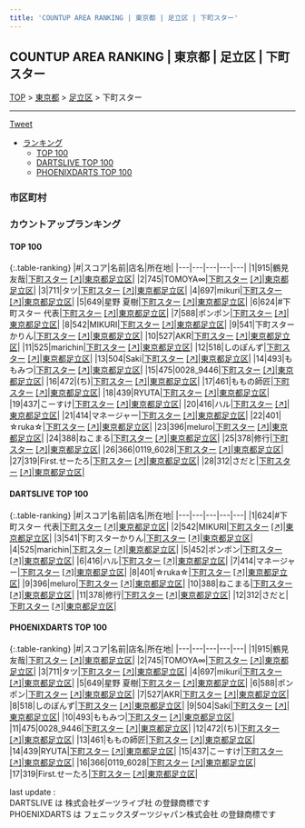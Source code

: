 ```yaml
---
title: 'COUNTUP AREA RANKING | 東京都 | 足立区 | 下町スター'
---
```

## COUNTUP AREA RANKING | 東京都 | 足立区 | 下町スター

[TOP](/darts/rank/) > [東京都](/darts/rank/東京都/) > [足立区](/darts/rank/東京都/足立区/) > 下町スター

___

<a href="https://twitter.com/share?ref_src=twsrc%5Etfw" data-text="COUNTUP AREA RANKING | 東京都足立区下町スター" class="twitter-share-button" data-hashtags="DARTSLIVE,PHOENIXDARTS,darts,ダーツ" data-show-count="false">Tweet</a>

* [ランキング](#カウントアップランキング)
    * [TOP 100](#top-100)
    * [DARTSLIVE TOP 100](#dartslive-top-100)
    * [PHOENIXDARTS TOP 100](#phoenixdarts-top-100)

### 市区町村

<ul>

</ul>

### カウントアップランキング

#### TOP 100



{:.table-ranking}
|#|スコア|名前|店名|所在地|
|---|---|---|---|---|
|1|915|<span class="rank-name-pd"><span class="pro-icon-pd"></span>鶴見 友哉</span>|<a href="/darts/rank/shops/91965.html">下町スター</a> <a href="https://vs.phoenixdarts.com/jp/shop/shopDetailInfo/s_91965?s_seq=91965">[↗]</a>|<a href="/darts/rank/東京都/足立区">東京都足立区</a>|
|2|745|<span class="rank-name-pd">TOMOYA∞</span>|<a href="/darts/rank/shops/91965.html">下町スター</a> <a href="https://vs.phoenixdarts.com/jp/shop/shopDetailInfo/s_91965?s_seq=91965">[↗]</a>|<a href="/darts/rank/東京都/足立区">東京都足立区</a>|
|3|711|<span class="rank-name-pd">タツ</span>|<a href="/darts/rank/shops/91965.html">下町スター</a> <a href="https://vs.phoenixdarts.com/jp/shop/shopDetailInfo/s_91965?s_seq=91965">[↗]</a>|<a href="/darts/rank/東京都/足立区">東京都足立区</a>|
|4|697|<span class="rank-name-pd">mikuri</span>|<a href="/darts/rank/shops/91965.html">下町スター</a> <a href="https://vs.phoenixdarts.com/jp/shop/shopDetailInfo/s_91965?s_seq=91965">[↗]</a>|<a href="/darts/rank/東京都/足立区">東京都足立区</a>|
|5|649|<span class="rank-name-pd"><span class="pro-icon-pd"></span>星野 夏樹</span>|<a href="/darts/rank/shops/91965.html">下町スター</a> <a href="https://vs.phoenixdarts.com/jp/shop/shopDetailInfo/s_91965?s_seq=91965">[↗]</a>|<a href="/darts/rank/東京都/足立区">東京都足立区</a>|
|6|624|<span class="rank-name-dl">#下町スター 代表</span>|<a href="/darts/rank/shops/047f9e89eab3a3590d9b047a20a7ba1e.html">下町スター</a> <a href="https://search.dartslive.com/jp/shop/047f9e89eab3a3590d9b047a20a7ba1e">[↗]</a>|<a href="/darts/rank/東京都/足立区">東京都足立区</a>|
|7|588|<span class="rank-name-pd">ポンポン</span>|<a href="/darts/rank/shops/91965.html">下町スター</a> <a href="https://vs.phoenixdarts.com/jp/shop/shopDetailInfo/s_91965?s_seq=91965">[↗]</a>|<a href="/darts/rank/東京都/足立区">東京都足立区</a>|
|8|542|<span class="rank-name-dl">MIKURI</span>|<a href="/darts/rank/shops/047f9e89eab3a3590d9b047a20a7ba1e.html">下町スター</a> <a href="https://search.dartslive.com/jp/shop/047f9e89eab3a3590d9b047a20a7ba1e">[↗]</a>|<a href="/darts/rank/東京都/足立区">東京都足立区</a>|
|9|541|<span class="rank-name-dl">下町スターかりん</span>|<a href="/darts/rank/shops/047f9e89eab3a3590d9b047a20a7ba1e.html">下町スター</a> <a href="https://search.dartslive.com/jp/shop/047f9e89eab3a3590d9b047a20a7ba1e">[↗]</a>|<a href="/darts/rank/東京都/足立区">東京都足立区</a>|
|10|527|<span class="rank-name-pd">AKR</span>|<a href="/darts/rank/shops/91965.html">下町スター</a> <a href="https://vs.phoenixdarts.com/jp/shop/shopDetailInfo/s_91965?s_seq=91965">[↗]</a>|<a href="/darts/rank/東京都/足立区">東京都足立区</a>|
|11|525|<span class="rank-name-dl">marichin</span>|<a href="/darts/rank/shops/047f9e89eab3a3590d9b047a20a7ba1e.html">下町スター</a> <a href="https://search.dartslive.com/jp/shop/047f9e89eab3a3590d9b047a20a7ba1e">[↗]</a>|<a href="/darts/rank/東京都/足立区">東京都足立区</a>|
|12|518|<span class="rank-name-pd">しのぽんず</span>|<a href="/darts/rank/shops/91965.html">下町スター</a> <a href="https://vs.phoenixdarts.com/jp/shop/shopDetailInfo/s_91965?s_seq=91965">[↗]</a>|<a href="/darts/rank/東京都/足立区">東京都足立区</a>|
|13|504|<span class="rank-name-pd">Saki</span>|<a href="/darts/rank/shops/91965.html">下町スター</a> <a href="https://vs.phoenixdarts.com/jp/shop/shopDetailInfo/s_91965?s_seq=91965">[↗]</a>|<a href="/darts/rank/東京都/足立区">東京都足立区</a>|
|14|493|<span class="rank-name-pd">ももみつ</span>|<a href="/darts/rank/shops/91965.html">下町スター</a> <a href="https://vs.phoenixdarts.com/jp/shop/shopDetailInfo/s_91965?s_seq=91965">[↗]</a>|<a href="/darts/rank/東京都/足立区">東京都足立区</a>|
|15|475|<span class="rank-name-pd">0028_9446</span>|<a href="/darts/rank/shops/91965.html">下町スター</a> <a href="https://vs.phoenixdarts.com/jp/shop/shopDetailInfo/s_91965?s_seq=91965">[↗]</a>|<a href="/darts/rank/東京都/足立区">東京都足立区</a>|
|16|472|<span class="rank-name-pd">(ち)</span>|<a href="/darts/rank/shops/91965.html">下町スター</a> <a href="https://vs.phoenixdarts.com/jp/shop/shopDetailInfo/s_91965?s_seq=91965">[↗]</a>|<a href="/darts/rank/東京都/足立区">東京都足立区</a>|
|17|461|<span class="rank-name-pd">ももの師匠</span>|<a href="/darts/rank/shops/91965.html">下町スター</a> <a href="https://vs.phoenixdarts.com/jp/shop/shopDetailInfo/s_91965?s_seq=91965">[↗]</a>|<a href="/darts/rank/東京都/足立区">東京都足立区</a>|
|18|439|<span class="rank-name-pd">RYUTA</span>|<a href="/darts/rank/shops/91965.html">下町スター</a> <a href="https://vs.phoenixdarts.com/jp/shop/shopDetailInfo/s_91965?s_seq=91965">[↗]</a>|<a href="/darts/rank/東京都/足立区">東京都足立区</a>|
|19|437|<span class="rank-name-pd">こーすけ</span>|<a href="/darts/rank/shops/91965.html">下町スター</a> <a href="https://vs.phoenixdarts.com/jp/shop/shopDetailInfo/s_91965?s_seq=91965">[↗]</a>|<a href="/darts/rank/東京都/足立区">東京都足立区</a>|
|20|416|<span class="rank-name-dl">ハル</span>|<a href="/darts/rank/shops/047f9e89eab3a3590d9b047a20a7ba1e.html">下町スター</a> <a href="https://search.dartslive.com/jp/shop/047f9e89eab3a3590d9b047a20a7ba1e">[↗]</a>|<a href="/darts/rank/東京都/足立区">東京都足立区</a>|
|21|414|<span class="rank-name-dl">マネージャー</span>|<a href="/darts/rank/shops/047f9e89eab3a3590d9b047a20a7ba1e.html">下町スター</a> <a href="https://search.dartslive.com/jp/shop/047f9e89eab3a3590d9b047a20a7ba1e">[↗]</a>|<a href="/darts/rank/東京都/足立区">東京都足立区</a>|
|22|401|<span class="rank-name-dl">☆ruka☆</span>|<a href="/darts/rank/shops/047f9e89eab3a3590d9b047a20a7ba1e.html">下町スター</a> <a href="https://search.dartslive.com/jp/shop/047f9e89eab3a3590d9b047a20a7ba1e">[↗]</a>|<a href="/darts/rank/東京都/足立区">東京都足立区</a>|
|23|396|<span class="rank-name-dl">meluro</span>|<a href="/darts/rank/shops/047f9e89eab3a3590d9b047a20a7ba1e.html">下町スター</a> <a href="https://search.dartslive.com/jp/shop/047f9e89eab3a3590d9b047a20a7ba1e">[↗]</a>|<a href="/darts/rank/東京都/足立区">東京都足立区</a>|
|24|388|<span class="rank-name-dl">ねこまる</span>|<a href="/darts/rank/shops/047f9e89eab3a3590d9b047a20a7ba1e.html">下町スター</a> <a href="https://search.dartslive.com/jp/shop/047f9e89eab3a3590d9b047a20a7ba1e">[↗]</a>|<a href="/darts/rank/東京都/足立区">東京都足立区</a>|
|25|378|<span class="rank-name-dl">修行</span>|<a href="/darts/rank/shops/047f9e89eab3a3590d9b047a20a7ba1e.html">下町スター</a> <a href="https://search.dartslive.com/jp/shop/047f9e89eab3a3590d9b047a20a7ba1e">[↗]</a>|<a href="/darts/rank/東京都/足立区">東京都足立区</a>|
|26|366|<span class="rank-name-pd">0119_6028</span>|<a href="/darts/rank/shops/91965.html">下町スター</a> <a href="https://vs.phoenixdarts.com/jp/shop/shopDetailInfo/s_91965?s_seq=91965">[↗]</a>|<a href="/darts/rank/東京都/足立区">東京都足立区</a>|
|27|319|<span class="rank-name-pd">First.せーたろ</span>|<a href="/darts/rank/shops/91965.html">下町スター</a> <a href="https://vs.phoenixdarts.com/jp/shop/shopDetailInfo/s_91965?s_seq=91965">[↗]</a>|<a href="/darts/rank/東京都/足立区">東京都足立区</a>|
|28|312|<span class="rank-name-dl">さだと</span>|<a href="/darts/rank/shops/047f9e89eab3a3590d9b047a20a7ba1e.html">下町スター</a> <a href="https://search.dartslive.com/jp/shop/047f9e89eab3a3590d9b047a20a7ba1e">[↗]</a>|<a href="/darts/rank/東京都/足立区">東京都足立区</a>|


#### DARTSLIVE TOP 100



{:.table-ranking}
|#|スコア|名前|店名|所在地|
|---|---|---|---|---|
|1|624|<span class="rank-name-dl">#下町スター 代表</span>|<a href="/darts/rank/shops/047f9e89eab3a3590d9b047a20a7ba1e.html">下町スター</a> <a href="https://search.dartslive.com/jp/shop/047f9e89eab3a3590d9b047a20a7ba1e">[↗]</a>|<a href="/darts/rank/東京都/足立区">東京都足立区</a>|
|2|542|<span class="rank-name-dl">MIKURI</span>|<a href="/darts/rank/shops/047f9e89eab3a3590d9b047a20a7ba1e.html">下町スター</a> <a href="https://search.dartslive.com/jp/shop/047f9e89eab3a3590d9b047a20a7ba1e">[↗]</a>|<a href="/darts/rank/東京都/足立区">東京都足立区</a>|
|3|541|<span class="rank-name-dl">下町スターかりん</span>|<a href="/darts/rank/shops/047f9e89eab3a3590d9b047a20a7ba1e.html">下町スター</a> <a href="https://search.dartslive.com/jp/shop/047f9e89eab3a3590d9b047a20a7ba1e">[↗]</a>|<a href="/darts/rank/東京都/足立区">東京都足立区</a>|
|4|525|<span class="rank-name-dl">marichin</span>|<a href="/darts/rank/shops/047f9e89eab3a3590d9b047a20a7ba1e.html">下町スター</a> <a href="https://search.dartslive.com/jp/shop/047f9e89eab3a3590d9b047a20a7ba1e">[↗]</a>|<a href="/darts/rank/東京都/足立区">東京都足立区</a>|
|5|452|<span class="rank-name-dl">ポンポン</span>|<a href="/darts/rank/shops/047f9e89eab3a3590d9b047a20a7ba1e.html">下町スター</a> <a href="https://search.dartslive.com/jp/shop/047f9e89eab3a3590d9b047a20a7ba1e">[↗]</a>|<a href="/darts/rank/東京都/足立区">東京都足立区</a>|
|6|416|<span class="rank-name-dl">ハル</span>|<a href="/darts/rank/shops/047f9e89eab3a3590d9b047a20a7ba1e.html">下町スター</a> <a href="https://search.dartslive.com/jp/shop/047f9e89eab3a3590d9b047a20a7ba1e">[↗]</a>|<a href="/darts/rank/東京都/足立区">東京都足立区</a>|
|7|414|<span class="rank-name-dl">マネージャー</span>|<a href="/darts/rank/shops/047f9e89eab3a3590d9b047a20a7ba1e.html">下町スター</a> <a href="https://search.dartslive.com/jp/shop/047f9e89eab3a3590d9b047a20a7ba1e">[↗]</a>|<a href="/darts/rank/東京都/足立区">東京都足立区</a>|
|8|401|<span class="rank-name-dl">☆ruka☆</span>|<a href="/darts/rank/shops/047f9e89eab3a3590d9b047a20a7ba1e.html">下町スター</a> <a href="https://search.dartslive.com/jp/shop/047f9e89eab3a3590d9b047a20a7ba1e">[↗]</a>|<a href="/darts/rank/東京都/足立区">東京都足立区</a>|
|9|396|<span class="rank-name-dl">meluro</span>|<a href="/darts/rank/shops/047f9e89eab3a3590d9b047a20a7ba1e.html">下町スター</a> <a href="https://search.dartslive.com/jp/shop/047f9e89eab3a3590d9b047a20a7ba1e">[↗]</a>|<a href="/darts/rank/東京都/足立区">東京都足立区</a>|
|10|388|<span class="rank-name-dl">ねこまる</span>|<a href="/darts/rank/shops/047f9e89eab3a3590d9b047a20a7ba1e.html">下町スター</a> <a href="https://search.dartslive.com/jp/shop/047f9e89eab3a3590d9b047a20a7ba1e">[↗]</a>|<a href="/darts/rank/東京都/足立区">東京都足立区</a>|
|11|378|<span class="rank-name-dl">修行</span>|<a href="/darts/rank/shops/047f9e89eab3a3590d9b047a20a7ba1e.html">下町スター</a> <a href="https://search.dartslive.com/jp/shop/047f9e89eab3a3590d9b047a20a7ba1e">[↗]</a>|<a href="/darts/rank/東京都/足立区">東京都足立区</a>|
|12|312|<span class="rank-name-dl">さだと</span>|<a href="/darts/rank/shops/047f9e89eab3a3590d9b047a20a7ba1e.html">下町スター</a> <a href="https://search.dartslive.com/jp/shop/047f9e89eab3a3590d9b047a20a7ba1e">[↗]</a>|<a href="/darts/rank/東京都/足立区">東京都足立区</a>|


#### PHOENIXDARTS TOP 100



{:.table-ranking}
|#|スコア|名前|店名|所在地|
|---|---|---|---|---|
|1|915|<span class="rank-name-pd"><span class="pro-icon-pd"></span>鶴見 友哉</span>|<a href="/darts/rank/shops/91965.html">下町スター</a> <a href="https://vs.phoenixdarts.com/jp/shop/shopDetailInfo/s_91965?s_seq=91965">[↗]</a>|<a href="/darts/rank/東京都/足立区">東京都足立区</a>|
|2|745|<span class="rank-name-pd">TOMOYA∞</span>|<a href="/darts/rank/shops/91965.html">下町スター</a> <a href="https://vs.phoenixdarts.com/jp/shop/shopDetailInfo/s_91965?s_seq=91965">[↗]</a>|<a href="/darts/rank/東京都/足立区">東京都足立区</a>|
|3|711|<span class="rank-name-pd">タツ</span>|<a href="/darts/rank/shops/91965.html">下町スター</a> <a href="https://vs.phoenixdarts.com/jp/shop/shopDetailInfo/s_91965?s_seq=91965">[↗]</a>|<a href="/darts/rank/東京都/足立区">東京都足立区</a>|
|4|697|<span class="rank-name-pd">mikuri</span>|<a href="/darts/rank/shops/91965.html">下町スター</a> <a href="https://vs.phoenixdarts.com/jp/shop/shopDetailInfo/s_91965?s_seq=91965">[↗]</a>|<a href="/darts/rank/東京都/足立区">東京都足立区</a>|
|5|649|<span class="rank-name-pd"><span class="pro-icon-pd"></span>星野 夏樹</span>|<a href="/darts/rank/shops/91965.html">下町スター</a> <a href="https://vs.phoenixdarts.com/jp/shop/shopDetailInfo/s_91965?s_seq=91965">[↗]</a>|<a href="/darts/rank/東京都/足立区">東京都足立区</a>|
|6|588|<span class="rank-name-pd">ポンポン</span>|<a href="/darts/rank/shops/91965.html">下町スター</a> <a href="https://vs.phoenixdarts.com/jp/shop/shopDetailInfo/s_91965?s_seq=91965">[↗]</a>|<a href="/darts/rank/東京都/足立区">東京都足立区</a>|
|7|527|<span class="rank-name-pd">AKR</span>|<a href="/darts/rank/shops/91965.html">下町スター</a> <a href="https://vs.phoenixdarts.com/jp/shop/shopDetailInfo/s_91965?s_seq=91965">[↗]</a>|<a href="/darts/rank/東京都/足立区">東京都足立区</a>|
|8|518|<span class="rank-name-pd">しのぽんず</span>|<a href="/darts/rank/shops/91965.html">下町スター</a> <a href="https://vs.phoenixdarts.com/jp/shop/shopDetailInfo/s_91965?s_seq=91965">[↗]</a>|<a href="/darts/rank/東京都/足立区">東京都足立区</a>|
|9|504|<span class="rank-name-pd">Saki</span>|<a href="/darts/rank/shops/91965.html">下町スター</a> <a href="https://vs.phoenixdarts.com/jp/shop/shopDetailInfo/s_91965?s_seq=91965">[↗]</a>|<a href="/darts/rank/東京都/足立区">東京都足立区</a>|
|10|493|<span class="rank-name-pd">ももみつ</span>|<a href="/darts/rank/shops/91965.html">下町スター</a> <a href="https://vs.phoenixdarts.com/jp/shop/shopDetailInfo/s_91965?s_seq=91965">[↗]</a>|<a href="/darts/rank/東京都/足立区">東京都足立区</a>|
|11|475|<span class="rank-name-pd">0028_9446</span>|<a href="/darts/rank/shops/91965.html">下町スター</a> <a href="https://vs.phoenixdarts.com/jp/shop/shopDetailInfo/s_91965?s_seq=91965">[↗]</a>|<a href="/darts/rank/東京都/足立区">東京都足立区</a>|
|12|472|<span class="rank-name-pd">(ち)</span>|<a href="/darts/rank/shops/91965.html">下町スター</a> <a href="https://vs.phoenixdarts.com/jp/shop/shopDetailInfo/s_91965?s_seq=91965">[↗]</a>|<a href="/darts/rank/東京都/足立区">東京都足立区</a>|
|13|461|<span class="rank-name-pd">ももの師匠</span>|<a href="/darts/rank/shops/91965.html">下町スター</a> <a href="https://vs.phoenixdarts.com/jp/shop/shopDetailInfo/s_91965?s_seq=91965">[↗]</a>|<a href="/darts/rank/東京都/足立区">東京都足立区</a>|
|14|439|<span class="rank-name-pd">RYUTA</span>|<a href="/darts/rank/shops/91965.html">下町スター</a> <a href="https://vs.phoenixdarts.com/jp/shop/shopDetailInfo/s_91965?s_seq=91965">[↗]</a>|<a href="/darts/rank/東京都/足立区">東京都足立区</a>|
|15|437|<span class="rank-name-pd">こーすけ</span>|<a href="/darts/rank/shops/91965.html">下町スター</a> <a href="https://vs.phoenixdarts.com/jp/shop/shopDetailInfo/s_91965?s_seq=91965">[↗]</a>|<a href="/darts/rank/東京都/足立区">東京都足立区</a>|
|16|366|<span class="rank-name-pd">0119_6028</span>|<a href="/darts/rank/shops/91965.html">下町スター</a> <a href="https://vs.phoenixdarts.com/jp/shop/shopDetailInfo/s_91965?s_seq=91965">[↗]</a>|<a href="/darts/rank/東京都/足立区">東京都足立区</a>|
|17|319|<span class="rank-name-pd">First.せーたろ</span>|<a href="/darts/rank/shops/91965.html">下町スター</a> <a href="https://vs.phoenixdarts.com/jp/shop/shopDetailInfo/s_91965?s_seq=91965">[↗]</a>|<a href="/darts/rank/東京都/足立区">東京都足立区</a>|


<div class="footer border-top border-gray-light mt-5 pt-3 text-right text-gray">
    last update : <span style="font-weight: italic" id="foot_last_modified"></span><br />
    DARTSLIVE は 株式会社ダーツライブ社 の登録商標です<br />
    PHOENIXDARTS は フェニックスダーツジャパン株式会社 の登録商標です<br />
</div>

<script src="https://cdnjs.cloudflare.com/ajax/libs/jquery.tablesorter/2.31.3/js/jquery.tablesorter.min.js" integrity="sha512-qzgd5cYSZcosqpzpn7zF2ZId8f/8CHmFKZ8j7mU4OUXTNRd5g+ZHBPsgKEwoqxCtdQvExE5LprwwPAgoicguNg==" crossorigin="anonymous" referrerpolicy="no-referrer"></script>
<link rel="stylesheet" href="https://cdnjs.cloudflare.com/ajax/libs/jquery.tablesorter/2.31.3/css/theme.default.min.css" integrity="sha512-wghhOJkjQX0Lh3NSWvNKeZ0ZpNn+SPVXX1Qyc9OCaogADktxrBiBdKGDoqVUOyhStvMBmJQ8ZdMHiR3wuEq8+w==" crossorigin="anonymous" referrerpolicy="no-referrer" />
<script>
$(function() {
    $(".table-ranking").tablesorter({sortList:[[0, 0]]});
    $("#foot_last_modified").text(formatDate(new Date(document.lastModified), 'yyyy-MM-dd HH:mm:ss'));
});
</script>

<script async src="https://platform.twitter.com/widgets.js" charset="utf-8"></script>